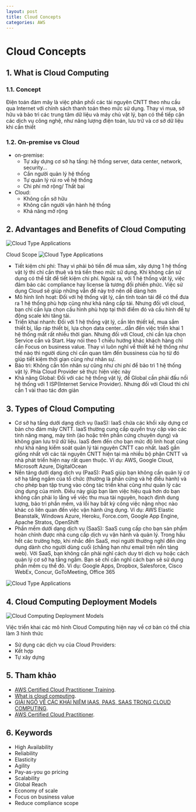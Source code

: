 ```yaml
---
layout: post
title: Cloud Concepts
categories: AWS
---
```


# Cloud Concepts
## 1. What is Cloud Computing
  ### 1.1. Concept
  Điện toán đám mây là việc phân phối các tài nguyên CNTT theo nhu cầu qua Internet với chính sách thanh toán theo mức sử dụng. Thay vì mua, sở hữu và bảo trì các trung tâm dữ liệu và máy chủ vật lý, bạn có thể tiếp cận các dịch vụ công nghệ, như năng lượng điện toán, lưu trữ và cơ sở dữ liệu khi cần thiết
  ### 1.2. On-premise vs Cloud 
  - on-premise:
      + Tự xây dựng cơ sở hạ tầng: hệ thống server, data center, network, security...
      + Cần người quản lý hệ thống
      + Tự quản lý rủi ro về hệ thống
      + Chi phí mở rộng/ Thất bại
  - Cloud:
      + Không cần sở hữu 
      + Không cần người vận hành hệ thống
      + Khả năng mở rộng
## 2. Advantages and Benefits of Cloud Computing

![Cloud Type Applications](resources/1.jpeg "Cloud Type Applications")

Cloud Scope
![Cloud Type Applications](resources/2.jpeg "Cloud Type Applications")

- Tiết kiệm chi phí: Thay vì phải bỏ tiền để mua sắm, xây dựng 1 hệ thống vật lý thì chỉ cần thuê và trả tiền theo mức sử dụng. Khi không cần sử dụng có thể tắt để tiết kiệm chi phí. Ngoài ra, với 1 hệ thống vật lý, việc đảm bảo các compliance hay license là tương đối phiền phức. Việc sử dụng Cloud sẽ giúp những vẫn đế này trở nên dễ dàng hơn
- Mô hình linh hoạt: Đối với hệ thống vật lý, cần tính toán tải để có thể đưa ra 1 hệ thống phù hợp cũng như khả nâng cấp tải. Nhưng đối với cloud, bạn chỉ cần lựa chọn cấu hình phù hợp tại thời điểm đó và cấu hình để tự động scale khi tăng tải.
- Triển khai nhanh: Đối với 1 hệ thống vật lý, cần lên thiết kế, mua sắm thiết bị, lắp ráp thiết bị, lựa chọn data center...dẫn đến việc triển khai 1 hệ thống mất rất nhiều thời gian. Nhưng đối với Cloud, chỉ cần lựa chọn Service cần và Start. Hay nói theo 1 chiều hướng khác khách hàng chỉ cần Focus on business value. Thay vì luôn nghĩ về thiết kế hệ thống như thế nào thì người dùng chỉ cần quan tâm đến bussiness của họ từ đó giúp tiết kiệm thời gian cũng như nhân sự.
- Bảo trì: Không cần tốn nhân sự cũng như chi phí để bảo trì 1 hệ thống vật lý. Phía Cloud Provider sẽ thực hiện việc này
- Khả năng Global: Đối với các hệ thống vật lý, để Global cần phải đấu nối hệ thống với 1 ISP(Internet Service Provider). Nhưng đối với Cloud thì chỉ cần 1 vài thao tác đơn giản
## 3. Types of Cloud Computing
- Cơ sở hạ tầng dưới dạng dịch vụ (IaaS): IaaS chứa các khối xây dựng cơ bản cho đám mây CNTT. IaaS thường cung cấp quyền truy cập vào các tính năng mạng, máy tính (ảo hoặc trên phần cứng chuyên dụng) và không gian lưu trữ dữ liệu. IaaS đem đến cho bạn mức độ linh hoạt cũng như khả năng kiểm soát quản lý tài nguyên CNTT cao nhất. IaaS gần giống nhất với các tài nguyên CNTT hiện tại mà nhiều bộ phận CNTT và nhà phát triển hiện nay rất quen thuộc. Ví dụ: AWS, Google Cloud, Microsoft Azure, DigitalOcean
- Nền tảng dưới dạng dịch vụ (PaaS): PaaS giúp bạn không cần quản lý cơ sở hạ tầng ngầm của tổ chức (thường là phần cứng và hệ điều hành) và cho phép bạn tập trung vào công tác triển khai cũng như quản lý các ứng dụng của mình. Điều này giúp bạn làm việc hiệu quả hơn do bạn không cần phải lo lắng về việc thu mua tài nguyên, hoạch định dung lượng, bảo trì phần mềm, vá lỗi hay bất kỳ công việc nặng nhọc nào khác có liên quan đến việc vận hành ứng dụng. Ví dụ: AWS Elastic Beanstalk, Windows Azure, Heroku, Force.com, Google App Engine, Apache Stratos, OpenShift 
- Phần mềm dưới dạng dịch vụ (SaaS): SaaS cung cấp cho bạn sản phẩm hoàn chỉnh được nhà cung cấp dịch vụ vận hành và quản lý. Trong hầu hết các trường hợp, khi nhắc đến SaaS, mọi người thường nghĩ đến ứng dụng dành cho người dùng cuối (chẳng hạn như email trên nền tảng web). Với SaaS, bạn không cần phải nghĩ cách duy trì dịch vụ hoặc cách quản lý cơ sở hạ tầng ngầm. Bạn sẽ chỉ cần nghĩ cách bạn sẽ sử dụng phần mềm cụ thể đó. Ví dụ: Google Apps, Dropbox, Salesforce, Cisco WebEx, Concur, GoToMeeting, Office 365

![Cloud Type Applications](resources/3.png "Cloud Type Applications")

## 4. Cloud Computing Deployment Models

![Cloud Computing Deployment Models](resources/4.png "Cloud Computing Deployment Models")

Việc triển khai các mô hình Cloud Computing hiện nay về cơ bản có thể chia làm 3 hình thức
- Sử dụng các dịch vụ của Cloud Providers:
- Kết hợp
- Tự xây dựng

## 5. Tham khảo
- [AWS Certified Cloud Practitioner Training](https://www.youtube.com/watch?v=3hLmDS179YE&t=11s "AWS Certified Cloud Practitioner Training").
- [What is cloud computing](https://aws.amazon.com/vi/what-is-cloud-computing/ "What is cloud computing").
- [GIẢI NGỐ VỀ CÁC KHÁI NIỆM IAAS, PAAS, SAAS TRONG CLOUD COMPUTING](https://toidicodedao.com/2018/10/23/so-sanh-iaas-paas-saas-la-gi/ "GIẢI NGỐ VỀ CÁC KHÁI NIỆM IAAS, PAAS, SAAS TRONG CLOUD COMPUTING").
- [AWS Certified Cloud Practitioner](https://d1.awsstatic.com/training-and-certification/docs-cloud-practitioner/AWS-Certified-Cloud-Practitioner_Exam-Guide.pdf "(CLF-C01) Exam Guide").

## 6. Keywords
- High Availability
- Reliability
- Elasticity
- Agility
- Pay-as-you go pricing
- Scalability
- Global Reach
- Economy of scale
- Focus on business value
- Reduce compliance scope